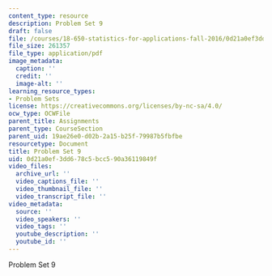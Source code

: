 ```yaml
---
content_type: resource
description: Problem Set 9
draft: false
file: /courses/18-650-statistics-for-applications-fall-2016/0d21a0ef3dd678c5bcc590a36119849f_MIT18_650F16_PSet9.pdf
file_size: 261357
file_type: application/pdf
image_metadata:
  caption: ''
  credit: ''
  image-alt: ''
learning_resource_types:
- Problem Sets
license: https://creativecommons.org/licenses/by-nc-sa/4.0/
ocw_type: OCWFile
parent_title: Assignments
parent_type: CourseSection
parent_uid: 19ae26e0-d02b-2a15-b25f-79987b5fbfbe
resourcetype: Document
title: Problem Set 9
uid: 0d21a0ef-3dd6-78c5-bcc5-90a36119849f
video_files:
  archive_url: ''
  video_captions_file: ''
  video_thumbnail_file: ''
  video_transcript_file: ''
video_metadata:
  source: ''
  video_speakers: ''
  video_tags: ''
  youtube_description: ''
  youtube_id: ''
---
```

Problem Set 9
